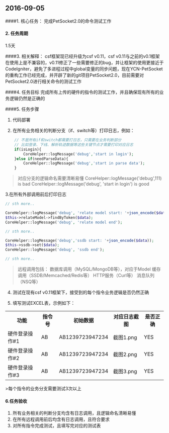 2016-09-05
----------

####1. 核心任务：
完成PetSocket2.0的命令测试工作

#### 2. 任务周期
1.5天

####3.  相关解释：
csf框架现已经升级为csf v0.11，csf v0.11与之前的v0.1框架在使用上是不兼容的，v0.11修正了一些需要修正的bug，并让框架的使用更接近于CodeIgniter，避免了多进程过程中global变量的同步问题，现在YCN-PetSocket的重构工作已经完成，并开辟了新的git项目PetSocket2.0，目前需要对PetSocket2.0进行相关命令的测试工作

####4. 任务目标
完成所有上传的硬件的指令的测试工作，并且确保现有所有的业务逻辑仍然是正确的

####5. 任务步骤
1. 代码部署

2. 在所有业务相关的判断分支（if、switch等）打印日志，例如：

```php
	// 不是所有if和switch都需要打日志，只需要在业务判断部分
	// 比如登录、下线、解析轨迹数据等这些关键节点才需要打印对应日志
	if(isLogin){
		CoreHelper::logMessage('debug','start in login');
	}else if(needParseData){
		CoreHelper::logMessage('debug','start in parse data');
	}
```
>对应分支的逻辑命名需要清晰易懂
>CoreHelper::logMessage('debug',111)  is bad
>CoreHelper::logMessage('debug', 'start in login') is good

3.在所有外部调用前后打印日志
```php
// sth more..

CoreHelper::logMessage('debug', 'relate model start: '+json_encode($data));
$this->relateModel->findByToken($data);
CoreHelper::logMessage('debug', 'relate model end');

// sth more..

CoreHelper::logMessage('debug','ssdb start: '+json_encode($data));
$this->ssdb->set($data);
CoreHelper::logMessage('debug', 'ssdb end');

// sth more..
```
>远程调用包括：
> 数据库调用（MySQL/MongoDB等），对应于Model
> 缓存调用（SSDB/Memcached/Redis等）
>HTTP服务（Curl等）
>消息队列（NSQ等）

4. 测试在现有csf v0.11框架下，接受到的每个指令业务逻辑是否仍然正确

5. 填写测试EXCEL表，示例如下：
<table>
	<tr>
		<th>功能</th>
		<th>指令号</th>
		<th>初始数据</th>
		<th>对应日志截图</th>
		<th>是否正确</th>
  </tr>
  <tr>
		<td>硬件登录操作#1</td>
		<td>AB</td>
		<td>AB1239723947234</td>
		<td>
			截图1.png<br/>
		</td>
		<td>YES</td>
</tr>
<tr>
		<td>硬件登录操作#2</td>
		<td>AB</td>
		<td>AB1239723947234</td>
		<td>
			截图2.png<br/>
		</td>
		<td>YES</td>
</tr>
<tr>
		<td>硬件登录操作#3</td>
		<td>AB</td>
		<td>AB1239723947234</td>
		<td>
			截图3.png<br/>
		</td>
		<td>YES</td>
</tr>
</table>
>每个指令的业务分支需要测试3次以上

#### 6.任务验收
1. 所有业务相关的判断分支均含有日志调用，且逻辑命名清晰易懂
2. 在所有远程调用前后均含有日志调用，且符合要求
3. 对所有指令完成测试，且填写完对应的测试表




